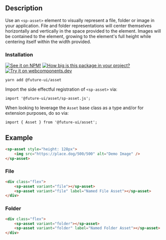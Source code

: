 ## Description

Use an `<sp-asset>` element to visually represent a file, folder or image in your application. File and folder representations will center themselves horizontally and vertically in the space provided to the element. Images will be contained to the element, growing to the element's full height while centering itself within the width provided.

### Installation

[![See it on NPM!](https://img.shields.io/npm/v/@future-ui/asset?style=for-the-badge)](https://www.npmjs.com/package/@future-ui/asset)
[![How big is this package in your project?](https://img.shields.io/bundlephobia/minzip/@future-ui/asset?style=for-the-badge)](https://bundlephobia.com/result?p=@future-ui/asset)
[![Try it on webcomponents.dev](https://img.shields.io/badge/Try%20it%20on-webcomponents.dev-green?style=for-the-badge)](https://webcomponents.dev/edit/collection/fO75441E1Q5ZlI0e9pgq/CdMbDDjxdnvVyMlGrrJj/src/index.ts)

```
yarn add @future-ui/asset
```

Import the side effectful registration of `<sp-asset>` via:

```
import '@future-ui/asset/sp-asset.js';
```

When looking to leverage the `Asset` base class as a type and/or for extension purposes, do so via:

```
import { Asset } from '@future-ui/asset';
```

## Example

```html
<sp-asset style="height: 128px">
    <img src="https://place.dog/500/500" alt="Demo Image" />
</sp-asset>
```

### File

```html
<div class="flex">
    <sp-asset variant="file"></sp-asset>
    <sp-asset variant="file" label="Named File Asset"></sp-asset>
</div>
```

### Folder

```html
<div class="flex">
    <sp-asset variant="folder"></sp-asset>
    <sp-asset variant="folder" label="Named Folder Asset"></sp-asset>
</div>
```
